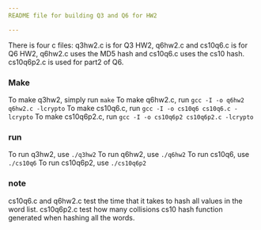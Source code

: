 ```yaml
---
README file for building Q3 and Q6 for HW2 

---
```


There is four c files: q3hw2.c is for Q3 HW2, q6hw2.c and cs10q6.c is for Q6 HW2, q6hw2.c uses the MD5 hash and cs10q6.c uses the cs10 hash. cs10q6p2.c is used for part2 of Q6.

### Make
To make q3hw2, simply run `make`
To make q6hw2.c, run `gcc -I -o q6hw2 q6hw2.c -lcrypto`
To make cs10q6.c, run `gcc -I -o cs10q6 cs10q6.c -lcrypto`
To make cs10q6p2.c, run `gcc -I -o cs10q6p2 cs10q6p2.c -lcrypto`



### run
To run q3hw2, use `./q3hw2`
To run q6hw2, use `./q6hw2`
To run cs10q6, use `./cs10q6`
To run cs10q6p2, use `./cs10q6p2`

### note
cs10q6.c and q6hw2.c test the time that it takes to hash all values in the word list.
cs10q6p2.c test how many collisions cs10 hash function generated when hashing all the words.

